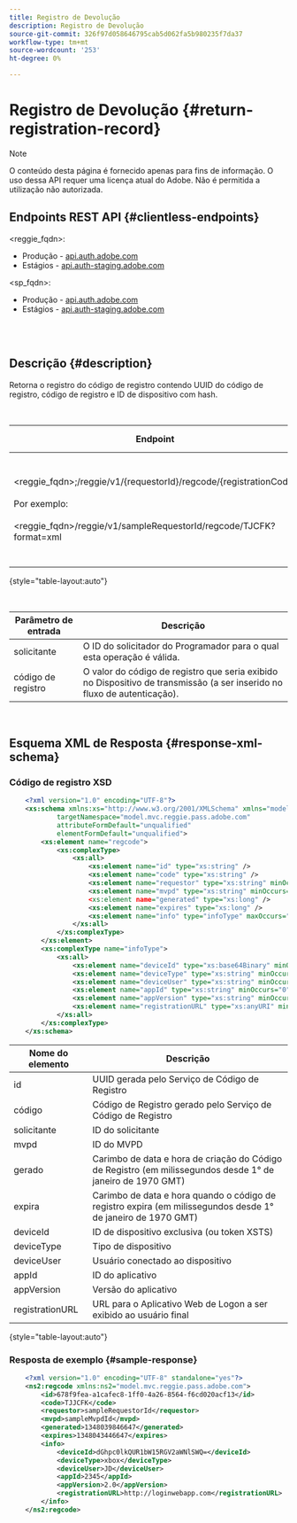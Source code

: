 ```yaml
---
title: Registro de Devolução
description: Registro de Devolução
source-git-commit: 326f97d058646795cab5d062fa5b980235f7da37
workflow-type: tm+mt
source-wordcount: '253'
ht-degree: 0%

---
```



# Registro de Devolução {#return-registration-record}

>[!NOTE]
>
>O conteúdo desta página é fornecido apenas para fins de informação. O uso dessa API requer uma licença atual do Adobe. Não é permitida a utilização não autorizada.


## Endpoints REST API {#clientless-endpoints}

&lt;reggie_fqdn>:

* Produção - [api.auth.adobe.com](http://api.auth.adobe.com/)
* Estágios - [api.auth-staging.adobe.com](http://api.auth-staging.adobe.com/)

&lt;sp_fqdn>:

* Produção - [api.auth.adobe.com](http://api.auth.adobe.com/)
* Estágios - [api.auth-staging.adobe.com](http://api.auth-staging.adobe.com/)

 </br>
 

## Descrição {#description}

Retorna o registro do código de registro contendo UUID do código de registro, código de registro e ID de dispositivo com hash. 

 

<div>


| Endpoint | Chamado  </br>Por | Entrada   </br>Params | HTTP  </br>Método | Resposta | HTTP  </br>Resposta |
| --- | --- | --- | --- | --- | --- |
| &lt;reggie_fqdn>;/reggie/v1/{requestorId}/regcode/{registrationCode}</br></br>Por exemplo:</br></br>&lt;reggie_fqdn>/reggie/v1/sampleRequestorId/regcode/TJCFK?format=xml | Aplicativo de transmissão</br></br>ou</br></br>Serviço de programador | 1. solicitante  </br>    (Componente de caminho)</br>2.  código de registro  </br>    (Componente de caminho) | GET | XML ou JSON contendo um código de registro e informações. Consulte esquema e amostra abaixo. | 200 |

{style="table-layout:auto"}

</br>

| Parâmetro de entrada | Descrição |
| --- | --- |
| solicitante | O ID do solicitador do Programador para o qual esta operação é válida. |
| código de registro | O valor do código de registro que seria exibido no Dispositivo de transmissão (a ser inserido no fluxo de autenticação). |

</br>

## Esquema XML de Resposta {#response-xml-schema}

### Código de registro XSD

```XML
    <?xml version="1.0" encoding="UTF-8"?>
    <xs:schema xmlns:xs="http://www.w3.org/2001/XMLSchema" xmlns="model.mvc.reggie.pass.adobe.com"
            targetNamespace="model.mvc.reggie.pass.adobe.com"
            attributeFormDefault="unqualified"
            elementFormDefault="unqualified">
        <xs:element name="regcode">
            <xs:complexType>
                <xs:all>
                    <xs:element name="id" type="xs:string" />
                    <xs:element name="code" type="xs:string" />
                    <xs:element name="requestor" type="xs:string" minOccurs="1" maxOccurs="1"/>
                    <xs:element name="mvpd" type="xs:string" minOccurs="1" maxOccurs="1"/
                    <xs:element name="generated" type="xs:long" />
                    <xs:element name="expires" type="xs:long" />
                    <xs:element name="info" type="infoType" maxOccurs="1"/>
                </xs:all>
            </xs:complexType>
        </xs:element>
        <xs:complexType name="infoType">
            <xs:all>
                <xs:element name="deviceId" type="xs:base64Binary" minOccurs="1" maxOccurs="1"/>
                <xs:element name="deviceType" type="xs:string" minOccurs="0" maxOccurs="1"/>
                <xs:element name="deviceUser" type="xs:string" minOccurs="0" maxOccurs="1"/>
                <xs:element name="appId" type="xs:string" minOccurs="0" maxOccurs="1"/>
                <xs:element name="appVersion" type="xs:string" minOccurs="0" maxOccurs="1"/>
                <xs:element name="registrationURL" type="xs:anyURI" minOccurs="0" maxOccurs="1"/>
            </xs:all>
        </xs:complexType>
    </xs:schema>
```

| Nome do elemento | Descrição |
| --- | --- |
| id | UUID gerada pelo Serviço de Código de Registro |
| código | Código de Registro gerado pelo Serviço de Código de Registro |
| solicitante | ID do solicitante |
| mvpd | ID do MVPD |
| gerado | Carimbo de data e hora de criação do Código de Registro (em milissegundos desde 1° de janeiro de 1970 GMT) |
| expira | Carimbo de data e hora quando o código de registro expira (em milissegundos desde 1° de janeiro de 1970 GMT) |
| deviceId | ID de dispositivo exclusiva (ou token XSTS) |
| deviceType | Tipo de dispositivo |
| deviceUser | Usuário conectado ao dispositivo |
| appId | ID do aplicativo |
| appVersion | Versão do aplicativo |
| registrationURL | URL para o Aplicativo Web de Logon a ser exibido ao usuário final |

{style="table-layout:auto"}

### Resposta de exemplo {#sample-response}

```XML
    <?xml version="1.0" encoding="UTF-8" standalone="yes"?>
    <ns2:regcode xmlns:ns2="model.mvc.reggie.pass.adobe.com">
        <id>678f9fea-a1cafec8-1ff0-4a26-8564-f6cd020acf13</id>
        <code>TJJCFK</code>
        <requestor>sampleRequestorId</requestor>
        <mvpd>sampleMvpdId</mvpd>
        <generated>1348039846647</generated>
        <expires>1348043446647</expires>
        <info>
            <deviceId>dGhpc0lkQUR1bW15RGV2aWNlSWQ=</deviceId>
            <deviceType>xbox</deviceType>
            <deviceUser>JD</deviceUser>
            <appId>2345</appId>
            <appVersion>2.0</appVersion>
            <registrationURL>http://loginwebapp.com</registrationURL>
        </info>
    </ns2:regcode>
```

